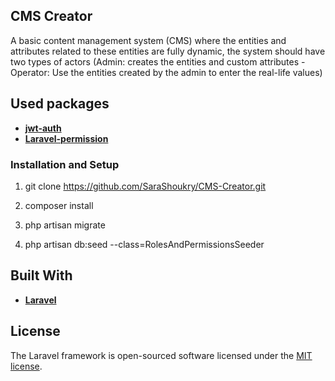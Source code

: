 ## CMS Creator

A basic content management system (CMS) where the
entities and attributes related to these entities are fully dynamic, the system
should have two types of actors (Admin: creates the entities and custom
attributes - Operator: Use the entities created by the admin to enter the real-life
values)

## Used packages


- **[jwt-auth](https://jwt-auth.readthedocs.io/en/develop/)**
- **[Laravel-permission](https://spatie.be/docs/laravel-permission/v5/introduction)**

### Installation and Setup

1. git clone https://github.com/SaraShoukry/CMS-Creator.git

2. composer install

3. php artisan migrate

4. php artisan db:seed --class=RolesAndPermissionsSeeder



## Built With

- **[Laravel](https://laravel.com/)**



## License

The Laravel framework is open-sourced software licensed under the [MIT license](https://opensource.org/licenses/MIT).
